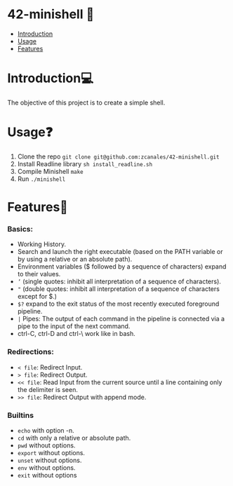 # 42-minishell 🐚
* [Introduction](#Introduction💻)
* [Usage](#Usage❓)
* [Features](#Features📃)

# Introduction💻

The objective of this project is to create a simple shell.

# Usage❓

1. Clone the repo `git clone git@github.com:zcanales/42-minishell.git`
2. Install Readline library `sh install_readline.sh`
3. Compile Minishell `make`
4. Run `./minishell`

# Features📃
### Basics:
- Working History.
- Search and launch the right executable (based on the PATH variable or by using a relative or an absolute path).
- Environment variables ($ followed by a sequence of characters) expand to their values.
- ```’``` (single quotes: inhibit all interpretation of a sequence of characters).
- ```"``` (double quotes: inhibit all interpretation of a sequence of characters except for $.)
- ```$?``` expand to the exit status of the most recently executed foreground pipeline.
- ```|```  Pipes: The output of each command in the pipeline is connected via a pipe to the input of the next command.
- ctrl-C, ctrl-D and ctrl-\ work like in bash.

### Redirections: 
- ```< file```: Redirect Input.
- ```> file```: Redirect Output.
- ```<< file```: Read Input from the current source until a line containing only the delimiter is seen.
- ```>> file```: Redirect Output with append mode.

### Builtins
- ```echo``` with option -n.
- ```cd``` with only a relative or absolute path.
- ```pwd``` without options.
- ```export``` without options.
- ```unset``` without options.
- ```env``` without options.
- ```exit``` without options
